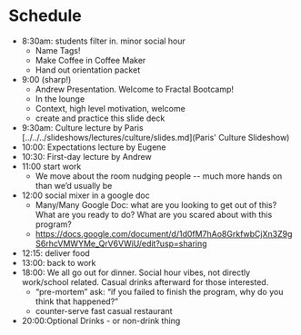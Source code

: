 # Schedule

- 8:30am: students filter in. minor social hour
    - Name Tags\!
    - Make Coffee in Coffee Maker
    - Hand out orientation packet
- 9:00 (sharp\!)
    - Andrew Presentation. Welcome to Fractal Bootcamp\!
    - In the lounge
    - Context, high level motivation, welcome
    - create and practice this slide deck
- 9:30am: Culture lecture by Paris [../../../slideshows/lectures/culture/slides.md](Paris' Culture Slideshow)
- 10:00: Expectations lecture by Eugene
- 10:30: First-day lecture by Andrew
- 11:00 start work
    - We move about the room nudging people -- much more hands on than we’d usually be
- 12:00 social mixer in a google doc
    - Many/Many Google Doc: what are you looking to get out of this? What are you ready to do? What are you scared about with this program?
    - https://docs.google.com/document/d/1d0fM7hAo8GrkfwbCjXn3Z9gS6rhcVMWYMe_QrV6VWiU/edit?usp=sharing
- 12:15: deliver food
- 13:00: back to work
- 18:00: We all go out for dinner. Social hour vibes, not directly work/school related. Casual drinks afterward for those interested.
    - “pre-mortem” ask: “if you failed to finish the program, why do you think that happened?”
    - counter-serve fast casual restaurant
- 20:00:Optional Drinks - or non-drink thing
